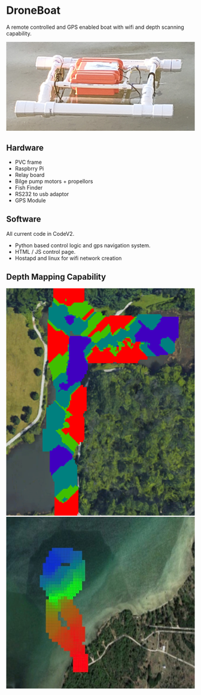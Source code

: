 # DroneBoat

A remote controlled and GPS enabled boat
with wifi and depth scanning capability.

![Drone Boat Picture](Images/DroneBoat.jpg)

## Hardware
 - PVC frame
 - Raspbrry Pi
 - Relay board
 - Bilge pump motors + propellors
 - Fish Finder
 - RS232 to usb adaptor
 - GPS Module

## Software
All current code in CodeV2.

 - Python based control logic and gps navigation system.
 - HTML / JS control page.
 - Hostapd and linux for wifi network creation

## Depth Mapping Capability

![Depth Map](Images/demo_map.png)
![Depth Map](Images/dptfishing.jpeg)
